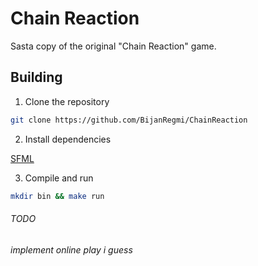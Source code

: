 # Chain Reaction

Sasta copy of the original "Chain Reaction" game.

## Building

1. Clone the repository
```bash
git clone https://github.com/BijanRegmi/ChainReaction
```
2. Install dependencies

[SFML](https://www.sfml-dev.org/download.php)

3. Compile and run

```bash
mkdir bin && make run
```

###### TODO
###### implement online play i guess